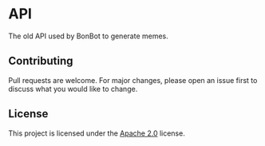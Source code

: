 # API

The old API used by BonBot to generate memes.

## Contributing
Pull requests are welcome. For major changes, please open an issue first to discuss what you would like to change.

## License
This project is licensed under the [Apache 2.0](https://choosealicense.com/licenses/apache-2.0/) license.
